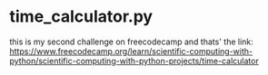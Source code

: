 # time_calculator.py

this is my second challenge on freecodecamp and thats' the link: https://www.freecodecamp.org/learn/scientific-computing-with-python/scientific-computing-with-python-projects/time-calculator
